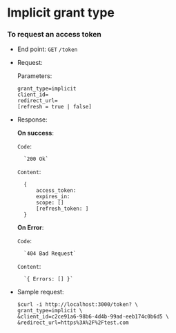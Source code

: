 Implicit grant type
=======================

### To request an access token
* End point:
`GET` `/token`

* Request:

    Parameters:
    ```
    grant_type=implicit
    client_id=
    redirect_url=
    [refresh = true | false]
    ```

* Response:

    <b>On success</b>:
    
    `Code`: 
    
        `200 Ok`
    
     `Content`:
     
        {
            access_token: 
            expires_in:
            scope: []
            [refresh_token: ]
        }

    <b>On Error</b>:
    
    `Code`: 
    
        `404 Bad Request`
     
     `Content`:
     
        `{ Errors: [] }`

* Sample request:
    ```
    $curl -i http://localhost:3000/token? \
    grant_type=implicit \
    &client_id=c2ce91a6-98b6-4d4b-99ad-eeb174c0b6d5 \
    &redirect_url=https%3A%2F%2Ftest.com
    ```